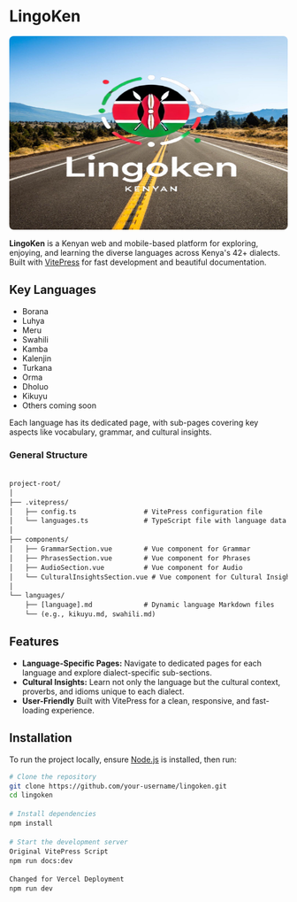 # LingoKen
<img src="/public/lingoken5.png" alt="LingoKen Logo" width="100%" height="350" style="display: block; margin: 16px auto; text-align: center; border-radius: 8px "/>  


**LingoKen** is a Kenyan web and mobile-based platform for exploring, enjoying, and learning the diverse languages across Kenya's 42+ dialects. Built with [VitePress](https://vitepress.vuejs.org/) for fast development and beautiful documentation.

## Key Languages

- Borana
- Luhya
- Meru
- Swahili
- Kamba
- Kalenjin
- Turkana
- Orma
- Dholuo
- Kikuyu
- Others coming soon

Each language has its dedicated page, with sub-pages covering key aspects like vocabulary, grammar, and cultural insights.

### General Structure

```txt

project-root/
│
├── .vitepress/
│   ├── config.ts                 # VitePress configuration file
│   └── languages.ts              # TypeScript file with language data
│
├── components/
│   ├── GrammarSection.vue        # Vue component for Grammar
│   ├── PhrasesSection.vue        # Vue component for Phrases
│   ├── AudioSection.vue          # Vue component for Audio
│   └── CulturalInsightsSection.vue # Vue component for Cultural Insights
│
└── languages/
    ├── [language].md             # Dynamic language Markdown files
    └── (e.g., kikuyu.md, swahili.md)
```


## Features

- **Language-Specific Pages:** Navigate to dedicated pages for each language and explore dialect-specific sub-sections.
- **Cultural Insights:** Learn not only the language but the cultural context, proverbs, and idioms unique to each dialect.
- **User-Friendly** Built with VitePress for a clean, responsive, and fast-loading experience.

## Installation

To run the project locally, ensure [Node.js](https://nodejs.org/) is installed, then run:

```bash
# Clone the repository
git clone https://github.com/your-username/lingoken.git
cd lingoken

# Install dependencies
npm install

# Start the development server
Original VitePress Script
npm run docs:dev

Changed for Vercel Deployment
npm run dev


